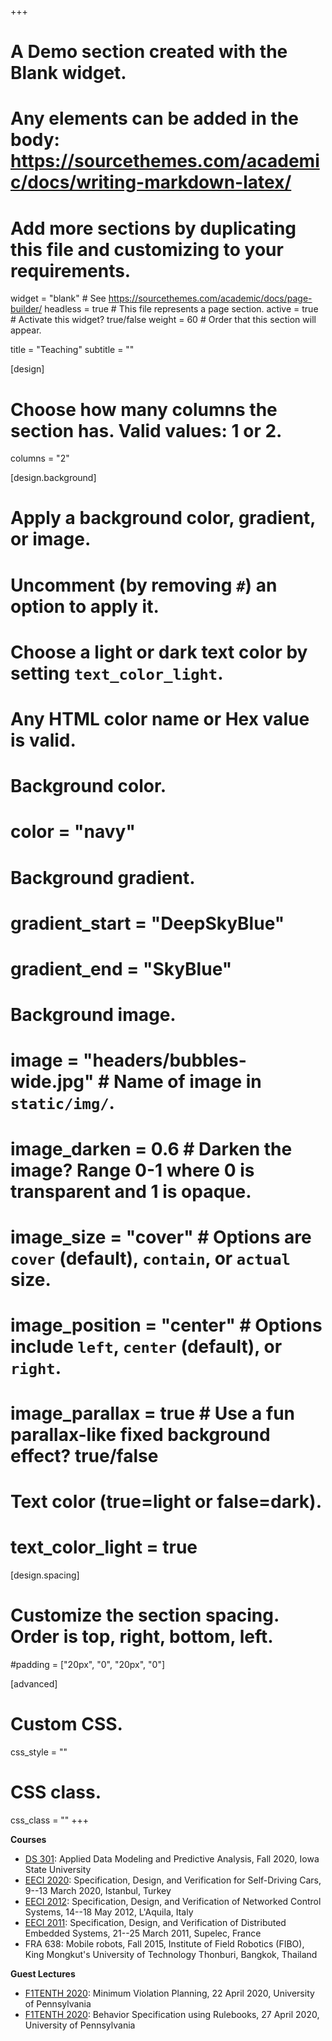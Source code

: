 +++
# A Demo section created with the Blank widget.
# Any elements can be added in the body: https://sourcethemes.com/academic/docs/writing-markdown-latex/
# Add more sections by duplicating this file and customizing to your requirements.

widget = "blank"  # See https://sourcethemes.com/academic/docs/page-builder/
headless = true  # This file represents a page section.
active = true  # Activate this widget? true/false
weight = 60  # Order that this section will appear.

title = "Teaching"
subtitle = ""

[design]
  # Choose how many columns the section has. Valid values: 1 or 2.
  columns = "2"

[design.background]
  # Apply a background color, gradient, or image.
  #   Uncomment (by removing `#`) an option to apply it.
  #   Choose a light or dark text color by setting `text_color_light`.
  #   Any HTML color name or Hex value is valid.

  # Background color.
  # color = "navy"

  # Background gradient.
  # gradient_start = "DeepSkyBlue"
  # gradient_end = "SkyBlue"

  # Background image.
  # image = "headers/bubbles-wide.jpg"  # Name of image in `static/img/`.
  # image_darken = 0.6  # Darken the image? Range 0-1 where 0 is transparent and 1 is opaque.
  # image_size = "cover"  #  Options are `cover` (default), `contain`, or `actual` size.
  # image_position = "center"  # Options include `left`, `center` (default), or `right`.
  # image_parallax = true  # Use a fun parallax-like fixed background effect? true/false

  # Text color (true=light or false=dark).
  # text_color_light = true

[design.spacing]
  # Customize the section spacing. Order is top, right, bottom, left.
  #padding = ["20px", "0", "20px", "0"]

[advanced]
 # Custom CSS.
 css_style = ""

 # CSS class.
 css_class = ""
+++

**Courses**
- [DS 301](https://canvas.iastate.edu/courses/74583): Applied Data Modeling and Predictive Analysis, Fall 2020, Iowa State University
- [EECI 2020](https://www.cds.caltech.edu/~murray/wiki/index.php?title=EECI-IGSC_2020): Specification, Design, and Verification for Self-Driving Cars, 9--13 March 2020, Istanbul, Turkey
- [EECI 2012](http://www.cds.caltech.edu/~murray/wiki/index.php?title=HYCON-EECI,_Spring_2012): Specification, Design, and Verification of Networked Control Systems, 14--18 May 2012, L'Aquila, Italy
- [EECI 2011](http://www.cds.caltech.edu/~murray/wiki/index.php?title=HYCON-EECI,_Spring_2011): Specification, Design, and Verification of Distributed Embedded Systems, 21--25 March 2011, Supelec, France
- FRA 638: Mobile robots, Fall 2015, Institute of Field Robotics (FIBO), King Mongkut's University of Technology Thonburi, Bangkok, Thailand

**Guest Lectures**
- [F1TENTH 2020](https://f1tenth.org/learn.html): Minimum Violation Planning, 22 April 2020, University of Pennsylvania
- [F1TENTH 2020](https://f1tenth.org/learn.html): Behavior Specification using Rulebooks, 27 April 2020, University of Pennsylvania